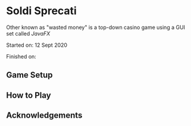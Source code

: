 # Soldi Sprecati

Other known as "wasted money" is a top-down casino game using a GUI set called *JavaFX*

Started on: 12 Sept 2020

Finished on:

## Game Setup

## How to Play

## Acknowledgements